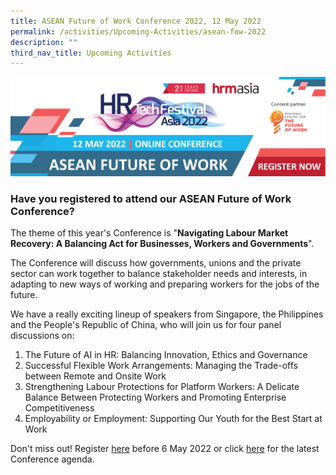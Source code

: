 ```yaml
---
title: ASEAN Future of Work Conference 2022, 12 May 2022
permalink: /activities/Upcoming-Activities/asean-fow-2022
description: ""
third_nav_title: Upcoming Activities
---
```

![ASEAN Future of Work Conference 2022](/images/ASEAN%20FOW%20Conference%202022/asean%20fow%202022%20conference%20banner.png)

### Have you registered to attend our ASEAN Future of Work Conference? 

The theme of this year's Conference is "**Navigating Labour Market Recovery: A Balancing Act for Businesses, Workers and Governments**".

The Conference will discuss how governments, unions and the private sector can work together to balance stakeholder needs and interests, in adapting to new ways of working and preparing workers for the jobs of the future. 

We have a really exciting lineup of speakers from Singapore, the Philippines and the People's Republic of China, who will join us for four panel discussions on:

1.	The Future of AI in HR: Balancing Innovation, Ethics and Governance
2.	Successful Flexible Work Arrangements: Managing the Trade-offs between Remote and Onsite Work 
3.	Strengthening Labour Protections for Platform Workers: A Delicate Balance Between Protecting Workers and Promoting Enterprise Competitiveness 
4.	Employability or Employment: Supporting Our Youth for the Best Start at Work

Don't miss out! Register [here](https://tinyurl.com/asean-fow2022) before 6 May 2022 or click [here](/files/ASEAN-FOW-Conference-2022_Provisional-Programme_(as-of-21-Apr).pdf) for the latest Conference agenda.